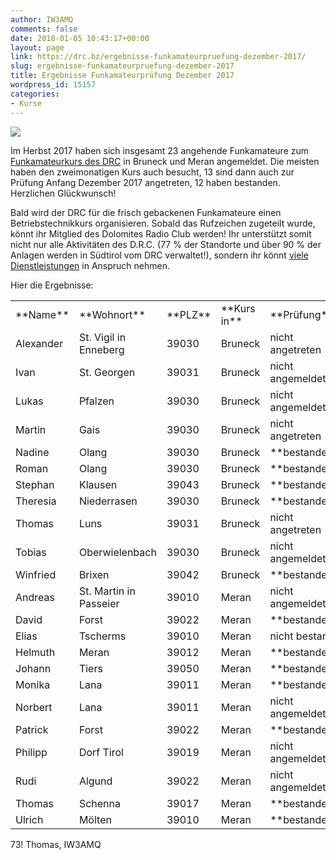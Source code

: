 ```yaml
---
author: IW3AMQ
comments: false
date: 2018-01-05 10:43:17+00:00
layout: page
link: https://drc.bz/ergebnisse-funkamateurpruefung-dezember-2017/
slug: ergebnisse-funkamateurpruefung-dezember-2017
title: Ergebnisse Funkamateurprüfung Dezember 2017
wordpress_id: 15157
categories:
- Kurse
---
```


![](https://drc.bz/wp-content/uploads/2018/01/Funkamateurprüfung.gif)

Im Herbst 2017 haben sich insgesamt 23 angehende Funkamateure zum [Funkamateurkurs des DRC](https://drc.bz/anmeldung-zum-vorbereitungskurs-zur-amateurfunkpruefung-2017/) in Bruneck und Meran angemeldet. Die meisten haben den zweimonatigen Kurs auch besucht, 13 sind dann auch zur Prüfung Anfang Dezember 2017 angetreten, 12 haben bestanden. Herzlichen Glückwunsch!

Bald wird der DRC für die frisch gebackenen Funkamateure einen Betriebstechnikkurs organisieren. Sobald das Rufzeichen zugeteilt wurde, könnt ihr Mitglied des Dolomites Radio Club werden! Ihr unterstützt somit nicht nur alle Aktivitäten des D.R.C. (77 % der Standorte und über 90 % der Anlagen werden in Südtirol vom DRC verwaltet!), sondern ihr könnt [viele Dienstleistungen](https://drc.bz/kontakt/mitglied-werden/) in Anspruch nehmen.

Hier die Ergebnisse:
<table width="425" >
<tbody >
<tr >

<td width="71" >**Name**
</td>

<td width="138" >**Wohnort**
</td>

<td width="42" >**PLZ**
</td>

<td width="57" >**Kurs in**
</td>

<td width="117" >**Prüfung**
</td>
</tr>
<tr >

<td >Alexander
</td>

<td >St. Vigil in Enneberg
</td>

<td >39030
</td>

<td >Bruneck
</td>

<td >nicht angetreten
</td>
</tr>
<tr >

<td >Ivan
</td>

<td >St. Georgen
</td>

<td >39031
</td>

<td >Bruneck
</td>

<td >nicht angemeldet
</td>
</tr>
<tr >

<td >Lukas
</td>

<td >Pfalzen
</td>

<td >39030
</td>

<td >Bruneck
</td>

<td >nicht angemeldet
</td>
</tr>
<tr >

<td >Martin
</td>

<td >Gais
</td>

<td >39030
</td>

<td >Bruneck
</td>

<td >nicht angetreten
</td>
</tr>
<tr >

<td >Nadine
</td>

<td >Olang
</td>

<td >39030
</td>

<td >Bruneck
</td>

<td >**bestanden**
</td>
</tr>
<tr >

<td >Roman
</td>

<td >Olang
</td>

<td >39030
</td>

<td >Bruneck
</td>

<td >**bestanden**
</td>
</tr>
<tr >

<td >Stephan
</td>

<td >Klausen
</td>

<td >39043
</td>

<td >Bruneck
</td>

<td >**bestanden**
</td>
</tr>
<tr >

<td >Theresia
</td>

<td >Niederrasen
</td>

<td >39030
</td>

<td >Bruneck
</td>

<td >**bestanden**
</td>
</tr>
<tr >

<td >Thomas
</td>

<td >Luns
</td>

<td >39031
</td>

<td >Bruneck
</td>

<td >nicht angetreten
</td>
</tr>
<tr >

<td >Tobias
</td>

<td >Oberwielenbach
</td>

<td >39030
</td>

<td >Bruneck
</td>

<td >nicht angemeldet
</td>
</tr>
<tr >

<td >Winfried
</td>

<td >Brixen
</td>

<td >39042
</td>

<td >Bruneck
</td>

<td >**bestanden**
</td>
</tr>
<tr >

<td >Andreas
</td>

<td >St. Martin in Passeier
</td>

<td >39010
</td>

<td >Meran
</td>

<td >nicht angemeldet
</td>
</tr>
<tr >

<td >David
</td>

<td >Forst
</td>

<td >39022
</td>

<td >Meran
</td>

<td >**bestanden**
</td>
</tr>
<tr >

<td >Elias
</td>

<td >Tscherms
</td>

<td >39010
</td>

<td >Meran
</td>

<td >nicht bestanden
</td>
</tr>
<tr >

<td >Helmuth
</td>

<td >Meran
</td>

<td >39012
</td>

<td >Meran
</td>

<td >**bestanden**
</td>
</tr>
<tr >

<td >Johann
</td>

<td >Tiers
</td>

<td >39050
</td>

<td >Meran
</td>

<td >**bestanden**
</td>
</tr>
<tr >

<td >Monika
</td>

<td >Lana
</td>

<td >39011
</td>

<td >Meran
</td>

<td >**bestanden**
</td>
</tr>
<tr >

<td >Norbert
</td>

<td >Lana
</td>

<td >39011
</td>

<td >Meran
</td>

<td >nicht angemeldet
</td>
</tr>
<tr >

<td >Patrick
</td>

<td >Forst
</td>

<td >39022
</td>

<td >Meran
</td>

<td >**bestanden**
</td>
</tr>
<tr >

<td >Philipp
</td>

<td >Dorf Tirol
</td>

<td >39019
</td>

<td >Meran
</td>

<td >nicht angemeldet
</td>
</tr>
<tr >

<td >Rudi
</td>

<td >Algund
</td>

<td >39022
</td>

<td >Meran
</td>

<td >nicht angemeldet
</td>
</tr>
<tr >

<td >Thomas
</td>

<td >Schenna
</td>

<td >39017
</td>

<td >Meran
</td>

<td >**bestanden**
</td>
</tr>
<tr >

<td >Ulrich
</td>

<td >Mölten
</td>

<td >39010
</td>

<td >Meran
</td>

<td >**bestanden**
</td>
</tr>
</tbody>
</table>
73! Thomas, IW3AMQ
